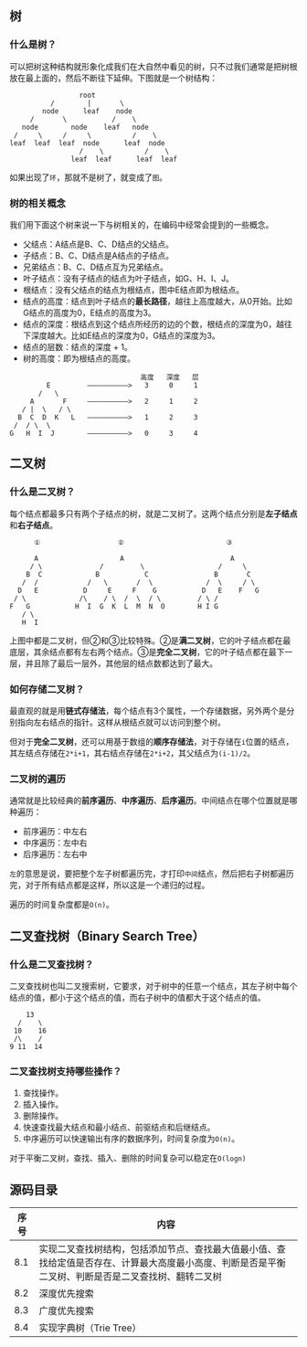 ## 树

### 什么是树？

可以把树这种结构就形象化成我们在大自然中看见的树，只不过我们通常是把树根放在最上面的，然后不断往下延伸。下图就是一个树结构：

```
                 root
          /        |       \
        node      leaf    node
     /       \           /    \
   node        node    leaf   node
 /     \     /     \          /    \
leaf  leaf  leaf  node      leaf  node 
                 /    \          /    \
               leaf  leaf      leaf  leaf
```

如果出现了`环`，那就不是树了，就变成了`图`。

### 树的相关概念

我们用下面这个树来说一下与树相关的，在编码中经常会提到的一些概念。

* 父结点：A结点是B、C、D结点的父结点。
* 子结点：B、C、D结点是A结点的子结点。
* 兄弟结点：B、C、D结点互为兄弟结点。
* 叶子结点：没有子结点的结点为叶子结点，如G、H、I、J。
* 根结点：没有父结点的结点为根结点，图中E结点即为根结点。
* 结点的高度：结点到叶子结点的**最长路径**，越往上高度越大，从0开始。比如G结点的高度为0，E结点的高度为3。
* 结点的深度：根结点到这个结点所经历的边的个数，根结点的深度为0，越往下深度越大。比如E结点的深度为0，G结点的深度为3。
* 结点的层数：结点的深度 + 1。
* 树的高度：即为根结点的高度。

```
                                高度   深度   层
         E         ——————————>   3     0     1
       /   \
     A       F     ——————————>   2     1     2
   / |  \   / \
  B  C  D  K   L   ——————————>   1     2     3
 /  / \  \ 
G   H  I  J        ——————————>   0     3     4
```

## 二叉树

### 什么是二叉树？

每个结点都最多只有两个子结点的树，就是二叉树了。这两个结点分别是**左子结点**和**右子结点**。

```
      ①                   ②                         ③
      
      A                    A                          A
     / \              /         \                  /     \
    B  C             B           C                B       C
   /  /            /   \       /  \             /  \     / \
  D   E           D     E     F    G           D   E    F   G
 / \             /\    / \  /  \  / \         / \ /
F   G           H  I  G  K  L  M  N  O        H I G
   / \
   H  I
```

上图中都是二叉树，但②和③比较特殊。②是**满二叉树**，它的叶子结点都在最底层，其余结点都有左右两个结点。③是**完全二叉树**，它的叶子结点都在最下一层，并且除了最后一层外，其他层的结点数都达到了最大。

### 如何存储二叉树？

最直观的就是用**链式存储法**，每个结点有3个属性，一个存储数据，另外两个是分别指向左右结点的指针。这样从根结点就可以访问到整个树。

但对于**完全二叉树**，还可以用基于数组的**顺序存储法**，对于存储在`i`位置的结点，其左结点存储在`2*i+1`，其右结点存储在`2*i+2`，其父结点为`(i-1)/2`。

### 二叉树的遍历

通常就是比较经典的**前序遍历**、**中序遍历**、**后序遍历**。中间结点在哪个位置就是哪种遍历：

* 前序遍历：中左右
* 中序遍历：左中右
* 后序遍历：左右中

`左`的意思是说，要把整个左子树都遍历完，才打印`中间`结点，然后把右子树都遍历完，对于所有结点都是这样，所以这是一个递归的过程。

遍历的时间复杂度都是`O(n)`。

## 二叉查找树（Binary Search Tree）

### 什么是二叉查找树？

二叉查找树也叫二叉搜索树，它要求，对于树中的任意一个结点，其左子树中每个结点的值，都小于这个结点的值，而右子树中的值都大于这个结点的值。

```
    13
  /    \
 10    16
 /\    /
9 11  14
```

### 二叉查找树支持哪些操作？

1. 查找操作。
2. 插入操作。
3. 删除操作。
4. 快速查找最大结点和最小结点、前驱结点和后继结点。
5. 中序遍历可以快速输出有序的数据序列，时间复杂度为`O(n)`。

对于平衡二叉树，查找、插入、删除的时间复杂可以稳定在`O(logn)`

## 源码目录

序号 | 内容
---- | ----
8.1 | 实现二叉查找树结构，包括添加节点、查找最大值最小值、查找给定值是否存在、计算最大高度最小高度、判断是否是平衡二叉树、判断是否是二叉查找树、翻转二叉树
8.2 | 深度优先搜索
8.3 | 广度优先搜索
8.4 | 实现字典树（Trie Tree）


